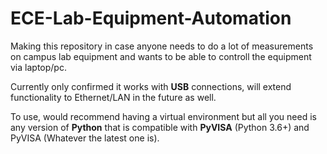 # ECE-Lab-Equipment-Automation
Making this repository in case anyone needs to do a lot of measurements on campus lab equipment and wants to be able to controll the equipment via laptop/pc. 

Currently only confirmed it works with **USB** connections, will extend functionality to Ethernet/LAN in the future as well.

To use, would recommend having a virtual environment but all you need is any version of **Python** that is compatible with **PyVISA** (Python 3.6+) and PyVISA (Whatever the latest one is). 

